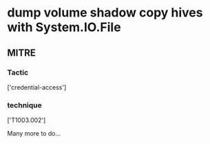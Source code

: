 # dump volume shadow copy hives with System.IO.File

## MITRE

### Tactic
['credential-access']

### technique
['T1003.002']

Many more to do...
